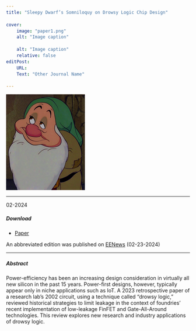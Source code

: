 ```yaml
---
title: "Sleepy Dwarf’s Somniloquy on Drowsy Logic Chip Design" 
    
cover:
    image: "paper1.png"
    alt: "Image caption"
    
    alt: "Image caption"
    relative: false
editPost:
    URL: 
    Text: "Other Journal Name"
    
---
```

<p><img loading="lazy" src="paper1.png" alt=""></p>

---
02-2024
##### Download

+ [Paper](paper1.pdf)

An abbreviated edition was published on [EENews](https://www.eenewseurope.com/en/power-first-some-thoughts-on-drowsy-logic-chip-design/) (02-23-2024)

---

##### Abstract

Power-efficiency has been an increasing design consideration in virtually all new silicon in the past 15 years. Power-first designs, however, typically appear only in niche applications such as IoT. A 2023 retrospective paper of a research lab’s 2002 circuit, using a technique called “drowsy logic,” reviewed historical strategies to limit leakage in the context of foundries’ recent implementation of low-leakage FinFET and Gate-All-Around technologies. This review explores new research and industry applications of drowsy logic.
